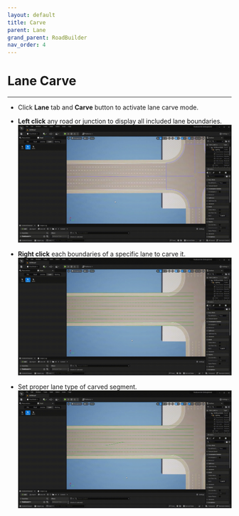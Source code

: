 ```yaml
---
layout: default
title: Carve
parent: Lane
grand_parent: RoadBuilder
nav_order: 4
---
```


# Lane Carve
---

- Click **Lane** tab and **Carve** button to activate lane carve mode.

- **Left click** any road or junction to display all included lane boundaries.
![](006.gif)

- **Right click** each boundaries of a specific lane to carve it.
![](007.gif)

- Set proper lane type of carved segment.
![](008.gif)
